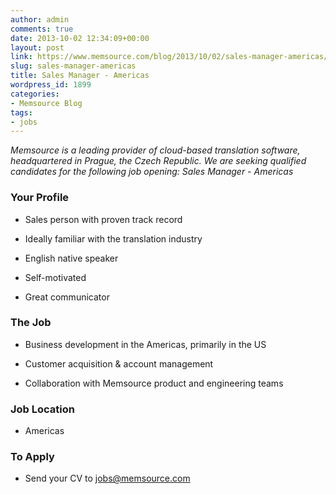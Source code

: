 ```yaml
---
author: admin
comments: true
date: 2013-10-02 12:34:09+00:00
layout: post
link: https://www.memsource.com/blog/2013/10/02/sales-manager-americas/
slug: sales-manager-americas
title: Sales Manager - Americas
wordpress_id: 1899
categories:
- Memsource Blog
tags:
- jobs
---
```


_Memsource is a leading provider of cloud-based translation software, headquartered in Prague, the Czech Republic. We are seeking qualified candidates for the following job opening: Sales Manager - Americas_<!-- more -->


### Your Profile





	
  * Sales person with proven track record

	
  * Ideally familiar with the translation industry

	
  * English native speaker

	
  * Self-motivated

	
  * Great communicator




### The Job





	
  * Business development in the Americas, primarily in the US

	
  * Customer acquisition & account management

	
  * Collaboration with Memsource product and engineering teams




### Job Location





	
  * Americas




### To Apply





	
  * Send your CV to [jobs@memsource.com](mailto:jobs@memsource.com)


